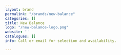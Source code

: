 ```yaml
---
layout: brand
permalink: "/brands/new-balance"
categories: []
title: New Balance
logo: "/new-balance-logo.png"
website: ''
catalogues: []
info: Call or email for selection and availability.

---
```

